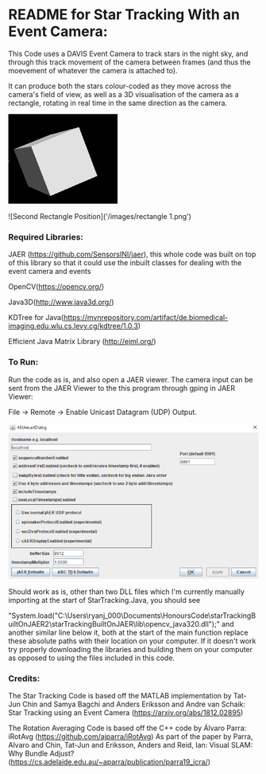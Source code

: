 # README for Star Tracking With an Event Camera:

This Code uses a DAVIS Event Camera to track stars in the night sky, and through this track movement of the camera between frames (and thus the moevement of whatever the camera is attached to).

It can produce both the stars colour-coded as they move across the camera's field of view, as well as a 3D visualisation of the camera as a rectangle, rotating in real time in the same direction as the camera.

![Initial Rectangle Position](/images/rectangle.png) 

![Second Rectangle Position]('/images/rectangle 1.png')

### Required Libraries:
JAER (https://github.com/SensorsINI/jaer), this whole code was built on top of this library so that it could use the inbuilt classes for dealing with the event camera and events

OpenCV(https://opencv.org/)

Java3D(http://www.java3d.org/)

KDTree for Java(https://mvnrepository.com/artifact/de.biomedical-imaging.edu.wlu.cs.levy.cg/kdtree/1.0.3)

Efficient Java Matrix Library (http://ejml.org/)

### To Run:
Run the code as is, and also open a JAER viewer. The camera input can be sent from the JAER Viewer to the this program through gping in JAER Viewer:

File -> Remote -> Enable Unicast Datagram (UDP) Output.

![JAER Settings](/images/JAERsettings.png)


Should work as is, other than two DLL files which I'm currently manually importing at the start of StarTracking.Java, 
you should see 

"System.load("C:\\Users\\ryanj_000\\Documents\\HonoursCode\\starTrackingBuiltOnJAER2\\starTrackingBuiltOnJAER\\lib\\opencv_java320.dll");" and another similar line below it, both at the start of the main function
replace these absolute paths with their location on your computer. If it doesn't work try properly downloading the libraries and building them on your computer as opposed to using the files included in this code.


### Credits:
The Star Tracking Code is based off the MATLAB implementation by Tat-Jun Chin and Samya Bagchi and Anders Eriksson and Andre van Schaik:
Star Tracking using an Event Camera
(https://arxiv.org/abs/1812.02895)

The Rotation Averaging Code is based off the C++ code by Álvaro Parra:
iRotAvg (https://github.com/ajparra/iRotAvg)
As part of the paper by Parra, Alvaro and Chin, Tat-Jun and Eriksson, Anders and Reid, Ian:
Visual SLAM: Why Bundle Adjust? (https://cs.adelaide.edu.au/~aparra/publication/parra19_icra/)
